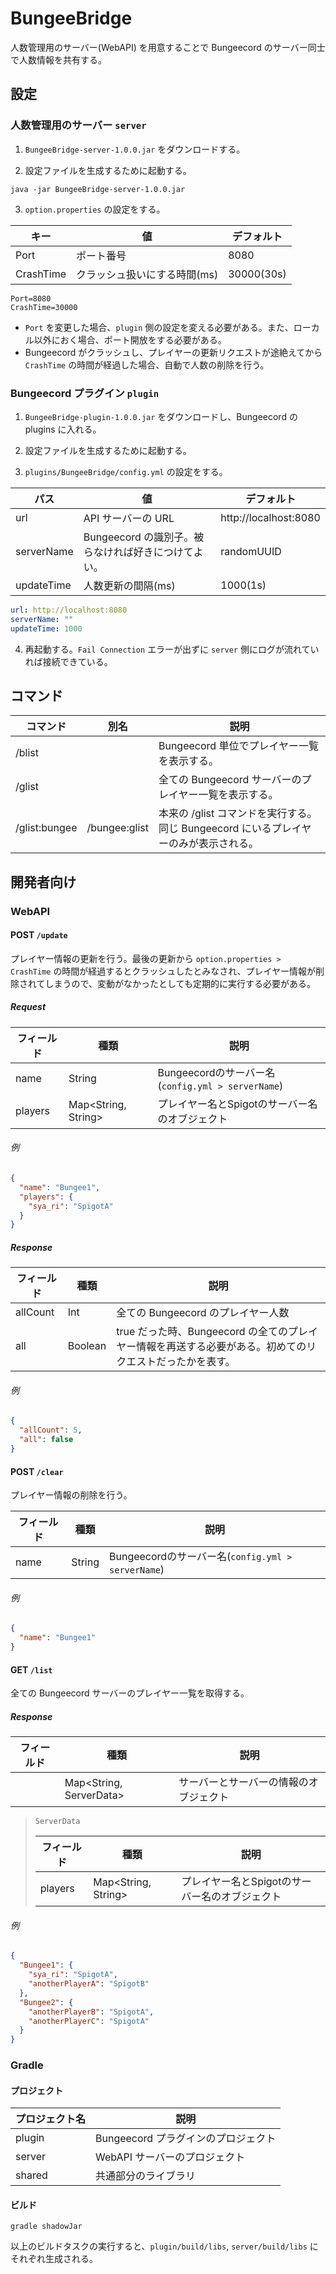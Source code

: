 # BungeeBridge
人数管理用のサーバー(WebAPI) を用意することで Bungeecord のサーバー同士で人数情報を共有する。

## 設定

### 人数管理用のサーバー `server`

1. `BungeeBridge-server-1.0.0.jar` をダウンロードする。

2. 設定ファイルを生成するために起動する。
```
java -jar BungeeBridge-server-1.0.0.jar
```

3. `option.properties` の設定をする。

| キー | 値 | デフォルト |
|-----|-------|---------|
| Port | ポート番号 | 8080 |
| CrashTime | クラッシュ扱いにする時間(ms) | 30000(30s) |

```properties
Port=8080
CrashTime=30000
```

- `Port` を変更した場合、`plugin` 側の設定を変える必要がある。また、ローカル以外におく場合、ポート開放をする必要がある。
- Bungeecord がクラッシュし、プレイヤーの更新リクエストが途絶えてから `CrashTime` の時間が経過した場合、自動で人数の削除を行う。

### Bungeecord プラグイン `plugin`

1. `BungeeBridge-plugin-1.0.0.jar` をダウンロードし、Bungeecord の plugins に入れる。

2. 設定ファイルを生成するために起動する。

3. `plugins/BungeeBridge/config.yml` の設定をする。

| パス | 値 | デフォルト |
|-----|-------|---------|
| url | API サーバーの URL | http://localhost:8080 |
| serverName | Bungeecord の識別子。被らなければ好きにつけてよい。 | randomUUID |
| updateTime | 人数更新の間隔(ms) | 1000(1s) |

```yml
url: http://localhost:8080
serverName: ""
updateTime: 1000
```

4. 再起動する。`Fail Connection` エラーが出ずに `server` 側にログが流れていれば接続できている。

## コマンド

| コマンド | 別名 |説明 |
|--------|------|------|
| /blist | | Bungeecord 単位でプレイヤー一覧を表示する。|
| /glist | | 全ての Bungeecord サーバーのプレイヤー一覧を表示する。 |
| /glist:bungee | /bungee:glist | 本来の /glist コマンドを実行する。同じ Bungeecord にいるプレイヤーのみが表示される。 |

## 開発者向け

### WebAPI

#### POST `/update`
プレイヤー情報の更新を行う。最後の更新から `option.properties > CrashTime` の時間が経過するとクラッシュしたとみなされ、プレイヤー情報が削除されてしまうので、変動がなかったとしても定期的に実行する必要がある。

##### Request

| フィールド | 種類 | 説明 |
|----------|------|-----|
| name | String | Bungeecordのサーバー名(`config.yml > serverName`) |
| players | Map<String, String> | プレイヤー名とSpigotのサーバー名のオブジェクト |

###### 例
```json
{
  "name": "Bungee1",
  "players": {
    "sya_ri": "SpigotA"
  }
}
```

##### Response

| フィールド | 種類 | 説明 |
|----------|------|-----|
| allCount | Int | 全ての Bungeecord のプレイヤー人数 |
| all | Boolean | true だった時、Bungeecord の全てのプレイヤー情報を再送する必要がある。初めてのリクエストだったかを表す。 |

###### 例
```json
{
  "allCount": 5,
  "all": false
}
```

#### POST `/clear`
プレイヤー情報の削除を行う。

| フィールド | 種類 | 説明 |
|----------|------|-----|
| name | String | Bungeecordのサーバー名(`config.yml > serverName`) |

###### 例
```json
{
  "name": "Bungee1"
}
```

#### GET `/list`
全ての Bungeecord サーバーのプレイヤー一覧を取得する。

##### Response

| フィールド | 種類 | 説明 |
|----------|------|-----|
| | Map<String, ServerData> | サーバーとサーバーの情報のオブジェクト |

> `ServerData`
>
> | フィールド | 種類 | 説明 |
> |----------|------|-----|
> | players | Map<String, String> | プレイヤー名とSpigotのサーバー名のオブジェクト |

###### 例
```json
{
  "Bungee1": {
    "sya_ri": "SpigotA",
    "anotherPlayerA": "SpigotB"
  },
  "Bungee2": {
    "anotherPlayerB": "SpigotA",
    "anotherPlayerC": "SpigotA"
  }
}
```

### Gradle

#### プロジェクト

| プロジェクト名 | 説明 |
|--------------|-----|
| plugin | Bungeecord プラグインのプロジェクト |
| server | WebAPI サーバーのプロジェクト |
| shared | 共通部分のライブラリ |

#### ビルド

```shell
gradle shadowJar
```

以上のビルドタスクの実行すると、`plugin/build/libs`, `server/build/libs` にそれぞれ生成される。
